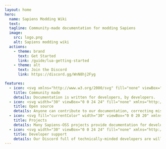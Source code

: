 ```yaml
---
layout: home
hero:
  name: Sapiens Modding Wiki
  text:
  tagline: Community-made documentation for modding Sapiens
  image:
    src: logo.png
    alt: Sapiens modding wiki
  actions:
    - theme: brand
      text: Get Started
      link: /guide/lua-getting-started
    - theme: alt
      text: Join the Discord
      link: https://discord.gg/WnN8hj2Fyg

features:
  - icon: <svg xmlns="http://www.w3.org/2000/svg" fill="none" viewBox="0 0 24 24" stroke-width="1.5" stroke="currentColor" width="30"><path stroke-linecap="round" stroke-linejoin="round" d="M18 18.72a9.094 9.094 0 003.741-.479 3 3 0 00-4.682-2.72m.94 3.198l.001.031c0 .225-.012.447-.037.666A11.944 11.944 0 0112 21c-2.17 0-4.207-.576-5.963-1.584A6.062 6.062 0 016 18.719m12 0a5.971 5.971 0 00-.941-3.197m0 0A5.995 5.995 0 0012 12.75a5.995 5.995 0 00-5.058 2.772m0 0a3 3 0 00-4.681 2.72 8.986 8.986 0 003.74.477m.94-3.197a5.971 5.971 0 00-.94 3.197M15 6.75a3 3 0 11-6 0 3 3 0 016 0zm6 3a2.25 2.25 0 11-4.5 0 2.25 2.25 0 014.5 0zm-13.5 0a2.25 2.25 0 11-4.5 0 2.25 2.25 0 014.5 0z" /></svg>
    title: Community made
    details: Documentation is written for developers, by developers.
  - icon: <svg width="30" viewBox="0 0 24 24" fill="none" xmlns="http://www.w3.org/2000/svg"><path fill-rule="evenodd" clip-rule="evenodd" d="M3 5C3 6.30622 3.83481 7.41746 5 7.82929V16.1707C3.83481 16.5825 3 17.6938 3 19C3 20.6569 4.34315 22 6 22C7.65685 22 9 20.6569 9 19C9 17.6938 8.16519 16.5825 7 16.1707V11.3987C8.89299 14.0198 11.8676 15.7195 15.1597 15.9683C15.5625 17.15 16.682 18 18 18C19.6569 18 21 16.6569 21 15C21 13.3431 19.6569 12 18 12C16.7075 12 15.6058 12.8174 15.1839 13.9635C11.726 13.6534 8.7142 11.3899 7.47847 8.09457L7.3272 7.6912C8.31833 7.20148 9 6.18034 9 5C9 3.34315 7.65685 2 6 2C4.34315 2 3 3.34315 3 5ZM6 18C5.44772 18 5 18.4477 5 19C5 19.5523 5.44772 20 6 20C6.55228 20 7 19.5523 7 19C7 18.4477 6.55228 18 6 18ZM17 15C17 14.4477 17.4477 14 18 14C18.5523 14 19 14.4477 19 15C19 15.5523 18.5523 16 18 16C17.4477 16 17 15.5523 17 15ZM5 5C5 4.44772 5.44772 4 6 4C6.55228 4 7 4.44772 7 5C7 5.55228 6.55228 6 6 6C5.44772 6 5 5.55228 5 5Z" fill="currentColor"/></svg>
    title: Open source
    details: Anyone can contribute to our documentation, correcting mistakes and adding knowledge.
  - icon: <svg fill="currentColor" width="30" viewBox="0 0 20 20" xmlns="http://www.w3.org/2000/svg">  <g>  <path d="M2,9H9V2H2Zm0,9H9V11H2ZM18,2H11V9h7Zm-8,9,5,8,5-8Z"/>  </g>  </svg>
    title: Projects
    details: Many Sapiens-OSS projects provide documentation for developers on this wiki.
  - icon: <svg width="30" viewBox="0 0 24 24" fill="none" xmlns="http://www.w3.org/2000/svg"> <path d="M12 17H12.01M12 14C12.8906 12.0938 15 12.2344 15 10C15 8.5 14 7 12 7C10.4521 7 9.50325 7.89844 9.15332 9M12 21C16.9706 21 21 16.9706 21 12C21 7.02944 16.9706 3 12 3C7.02944 3 3 7.02944 3 12C3 16.9706 7.02944 21 12 21Z" stroke="currentColor" stroke-width="2" stroke-linecap="round" stroke-linejoin="round"/> </svg>
    title: Developer support
    details: Our Discord full of technically-minded developers are willing to provide help.
---
```


<style>
:root {
  --vp-home-hero-name-color: transparent;
  --vp-home-hero-name-background: -webkit-linear-gradient(120deg, #ea580c 30%, #fb923c);

  --vp-home-hero-image-background-image: linear-gradient(-45deg, #fb923c 50%, #fdba74 50%);
  --vp-home-hero-image-filter: blur(44px);
}

@media (min-width: 640px) {
  :root {
    --vp-home-hero-image-filter: blur(56px);
  }
}

@media (min-width: 960px) {
  :root {
    --vp-home-hero-image-filter: blur(68px);
  }
}
</style>
